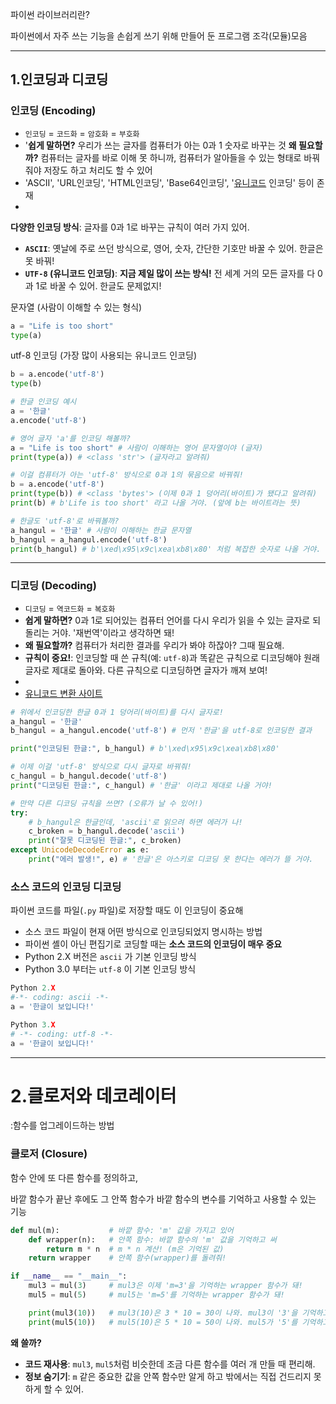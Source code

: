 파이썬 라이브러리란?

파이썬에서 자주 쓰는 기능을 손쉽게 쓰기 위해 만들어 둔 프로그램 조각(모듈)모음

---

## 1.인코딩과 디코딩

### **인코딩 (Encoding)**

- `인코딩` = `코드화` = `암호화` = `부호화`
- '**쉽게 말하면?** 우리가 쓰는 글자를 컴퓨터가 아는 0과 1 숫자로 바꾸는 것
**왜 필요할까?** 컴퓨터는 글자를 바로 이해 못 하니까, 컴퓨터가 알아들을 수 있는 형태로 바꿔줘야 저장도 하고 처리도 할 수 있어
- 'ASCII', 'URL인코딩', 'HTML인코딩', 'Base64인코딩', '[유니코드](https://home.unicode.org/) 인코딩' 등이 존재
- 

**다양한 인코딩 방식**: 글자를 0과 1로 바꾸는 규칙이 여러 가지 있어.

- **`ASCII`**: 옛날에 주로 쓰던 방식으로, 영어, 숫자, 간단한 기호만 바꿀 수 있어. 한글은 못 바꿔!
- **`UTF-8` (유니코드 인코딩)**: **지금 제일 많이 쓰는 방식!** 전 세계 거의 모든 글자를 다 0과 1로 바꿀 수 있어. 한글도 문제없지!

 문자열 (사람이 이해할 수 있는 형식)

```python
a = "Life is too short"
type(a)
```

utf-8 인코딩 (가장 많이 사용되는 유니코드 인코딩)

```python
b = a.encode('utf-8')
type(b)
```

```python
# 한글 인코딩 예시
a = '한글'
a.encode('utf-8')
```

```python
# 영어 글자 'a'를 인코딩 해볼까?
a = "Life is too short" # 사람이 이해하는 영어 문자열이야 (글자)
print(type(a)) # <class 'str'> (글자라고 알려줘)

# 이걸 컴퓨터가 아는 'utf-8' 방식으로 0과 1의 묶음으로 바꿔줘!
b = a.encode('utf-8')
print(type(b)) # <class 'bytes'> (이제 0과 1 덩어리(바이트)가 됐다고 알려줘)
print(b) # b'Life is too short' 라고 나올 거야. (앞에 b는 바이트라는 뜻)

# 한글도 'utf-8'로 바꿔볼까?
a_hangul = '한글' # 사람이 이해하는 한글 문자열
b_hangul = a_hangul.encode('utf-8')
print(b_hangul) # b'\xed\x95\x9c\xea\xb8\x80' 처럼 복잡한 숫자로 나올 거야. (이게 한글을 0과 1로 바꾼 결과!)
```

---

### **디코딩 (Decoding)**

- `디코딩` = `역코드화` = `복호화`
- **쉽게 말하면?** 0과 1로 되어있는 컴퓨터 언어를 다시 우리가 읽을 수 있는 글자로 되돌리는 거야. '재번역'이라고 생각하면 돼!
- **왜 필요할까?** 컴퓨터가 처리한 결과를 우리가 봐야 하잖아? 그때 필요해.
- **규칙이 중요!**: 인코딩할 때 쓴 규칙(예: `utf-8`)과 똑같은 규칙으로 디코딩해야 원래 글자로 제대로 돌아와. 다른 규칙으로 디코딩하면 글자가 깨져 보여!
- 
- [유니코드 변환 사이트](https://checkserp.com/encode/unicode/)

```python
# 위에서 인코딩한 한글 0과 1 덩어리(바이트)를 다시 글자로!
a_hangul = '한글'
b_hangul = a_hangul.encode('utf-8') # 먼저 '한글'을 utf-8로 인코딩한 결과

print("인코딩된 한글:", b_hangul) # b'\xed\x95\x9c\xea\xb8\x80'

# 이제 이걸 'utf-8' 방식으로 다시 글자로 바꿔줘!
c_hangul = b_hangul.decode('utf-8')
print("디코딩된 한글:", c_hangul) # '한글' 이라고 제대로 나올 거야!

# 만약 다른 디코딩 규칙을 쓰면? (오류가 날 수 있어!)
try:
    # b_hangul은 한글인데, 'ascii'로 읽으려 하면 에러가 나!
    c_broken = b_hangul.decode('ascii')
    print("잘못 디코딩된 한글:", c_broken)
except UnicodeDecodeError as e:
    print("에러 발생!", e) # '한글'은 아스키로 디코딩 못 한다는 에러가 뜰 거야.
```

### **소스 코드의 인코딩 디코딩**

파이썬 코드를 파일(`.py` 파일)로 저장할 때도 이 인코딩이 중요해

- 소스 코드 파일이 현재 어떤 방식으로 인코딩되었지 명시하는 방법
- 파이썬 셸이 아닌 편집기로 코딩할 때는 **소스 코드의 인코딩이 매우 중요**
- Python 2.X 버전은 `ascii` 가 기본 인코딩 방식
- Python 3.0 부터는 `utf-8` 이 기본 인코딩 방식

```python
Python 2.X
#-*- coding: ascii -*-
a = '한글이 보입니다!'
```

```python
Python 3.X
# -*- coding: utf-8 -*-
a = '한글이 보입니다!'
```

---

# 2.클로저와 데코레이터

:함수를 업그레이드하는 방법

### 클로저 (Closure)

함수 안에 또 다른 함수를 정의하고, 

바깥 함수가 끝난 후에도 그 안쪽 함수가 바깥 함수의 변수를 기억하고 사용할 수 있는 기능

```python
def mul(m):           # 바깥 함수: 'm' 값을 가지고 있어
    def wrapper(n):   # 안쪽 함수: 바깥 함수의 'm' 값을 기억하고 써
        return m * n  # m * n 계산! (m은 기억된 값)
    return wrapper    # 안쪽 함수(wrapper)를 돌려줘!

if __name__ == "__main__":
    mul3 = mul(3)     # mul3은 이제 'm=3'을 기억하는 wrapper 함수가 돼!
    mul5 = mul(5)     # mul5는 'm=5'를 기억하는 wrapper 함수가 돼!

    print(mul3(10))   # mul3(10)은 3 * 10 = 30이 나와. mul3이 '3'을 기억하고 있거든!
    print(mul5(10))   # mul5(10)은 5 * 10 = 50이 나와. mul5가 '5'를 기억하고 있거든!
```

**왜 쓸까?**

- **코드 재사용**: `mul3`, `mul5`처럼 비슷한데 조금 다른 함수를 여러 개 만들 때 편리해.
- **정보 숨기기**: `m` 같은 중요한 값을 안쪽 함수만 알게 하고 밖에서는 직접 건드리지 못하게 할 수 있어.
